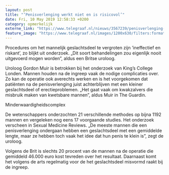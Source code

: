 ```yaml
---
layout: post
title: "’Penisverlenging werkt niet en is risicovol’"
date: Fri, 10 May 2019 12:58:33 +0200
category: opmerkelijk
externe_link: "https://www.telegraaf.nl/nieuws/3567239/penisverlenging-werkt-niet-en-is-risicovol"
feature_image: "https://www.telegraaf.nl/images/1200x630/filters:format(jpeg):quality(80)/cdn-kiosk-api.telegraaf.nl/48673878-732d-11e9-809c-0255c322e81b.jpg"
---
```


<p class="intro">Procedures om het mannelijk geslachtsdeel te vergroten zijn ’ineffectief en riskant’, zo blijkt uit onderzoek. „Dit soort behandelingen zou eigenlijk nooit uitgevoerd mogen worden”, aldus een Britse uroloog.</p> <p>Uroloog Gordon Muir is betrokken bij het onderzoek van King’s College Londen. Mannen houden na de ingreep vaak de nodige complicaties over. Zo kan de operatie ook averechts werken en is het voorgekomen dat patiënten na de penisverlenging juist achterblijven met een kleiner geslachtsdeel of erectieproblemen. „Het gaat vaak om kwakzalvers die misbruik maken van kwetsbare mannen”, aldus Muir in The Guardin.</p><p>Minderwaardigheidscomplex</p><p>De wetenschappers onderzochten 21 verschillende methodes op bijna 1192 mannen en vergeleken nog eens 17 voorgaande studies. Het onderzoek verscheen in Sexual Medicine Reviews. „De meeste mannen die een penisverlenging ondergaan hebben een geslachtsdeel met een gemiddelde lengte, maar ze hebben toch vaak het idee dat hun penis te klein is”, zegt de uroloog.</p><p>Volgens de Brit is slechts 20 procent van de mannen na de operatie die gemiddeld 46.000 euro kost tevreden over het resultaat. Daarnaast komt het volgens de arts regelmatig voor de het geslachtsdeel misvormd raakt bij de ingreep.</p>
